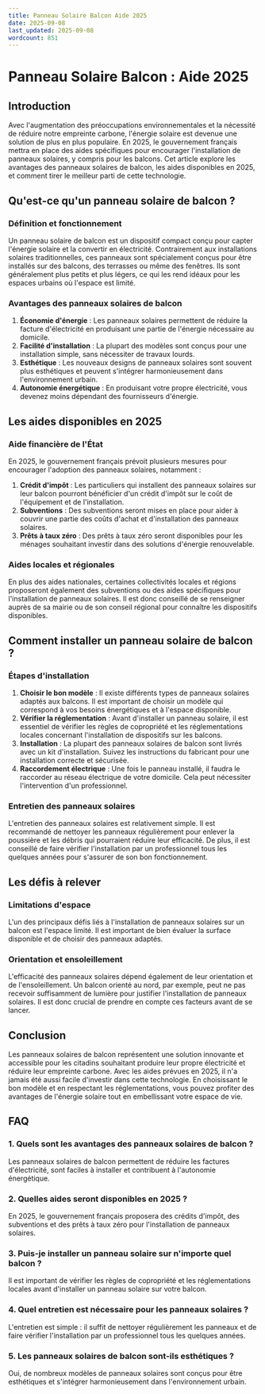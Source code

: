 ```yaml
---
title: Panneau Solaire Balcon Aide 2025
date: 2025-09-08
last_updated: 2025-09-08
wordcount: 851
---
```


# Panneau Solaire Balcon : Aide 2025

## Introduction

Avec l'augmentation des préoccupations environnementales et la nécessité de réduire notre empreinte carbone, l'énergie solaire est devenue une solution de plus en plus populaire. En 2025, le gouvernement français mettra en place des aides spécifiques pour encourager l'installation de panneaux solaires, y compris pour les balcons. Cet article explore les avantages des panneaux solaires de balcon, les aides disponibles en 2025, et comment tirer le meilleur parti de cette technologie.

## Qu'est-ce qu'un panneau solaire de balcon ?

### Définition et fonctionnement

Un panneau solaire de balcon est un dispositif compact conçu pour capter l'énergie solaire et la convertir en électricité. Contrairement aux installations solaires traditionnelles, ces panneaux sont spécialement conçus pour être installés sur des balcons, des terrasses ou même des fenêtres. Ils sont généralement plus petits et plus légers, ce qui les rend idéaux pour les espaces urbains où l'espace est limité.

### Avantages des panneaux solaires de balcon

1. **Économie d'énergie** : Les panneaux solaires permettent de réduire la facture d'électricité en produisant une partie de l'énergie nécessaire au domicile.
2. **Facilité d'installation** : La plupart des modèles sont conçus pour une installation simple, sans nécessiter de travaux lourds.
3. **Esthétique** : Les nouveaux designs de panneaux solaires sont souvent plus esthétiques et peuvent s'intégrer harmonieusement dans l'environnement urbain.
4. **Autonomie énergétique** : En produisant votre propre électricité, vous devenez moins dépendant des fournisseurs d'énergie.

## Les aides disponibles en 2025

### Aide financière de l'État

En 2025, le gouvernement français prévoit plusieurs mesures pour encourager l'adoption des panneaux solaires, notamment :

1. **Crédit d'impôt** : Les particuliers qui installent des panneaux solaires sur leur balcon pourront bénéficier d'un crédit d'impôt sur le coût de l'équipement et de l'installation.
2. **Subventions** : Des subventions seront mises en place pour aider à couvrir une partie des coûts d'achat et d'installation des panneaux solaires.
3. **Prêts à taux zéro** : Des prêts à taux zéro seront disponibles pour les ménages souhaitant investir dans des solutions d'énergie renouvelable.

### Aides locales et régionales

En plus des aides nationales, certaines collectivités locales et régions proposeront également des subventions ou des aides spécifiques pour l'installation de panneaux solaires. Il est donc conseillé de se renseigner auprès de sa mairie ou de son conseil régional pour connaître les dispositifs disponibles.

## Comment installer un panneau solaire de balcon ?

### Étapes d'installation

1. **Choisir le bon modèle** : Il existe différents types de panneaux solaires adaptés aux balcons. Il est important de choisir un modèle qui correspond à vos besoins énergétiques et à l'espace disponible.
2. **Vérifier la réglementation** : Avant d'installer un panneau solaire, il est essentiel de vérifier les règles de copropriété et les réglementations locales concernant l'installation de dispositifs sur les balcons.
3. **Installation** : La plupart des panneaux solaires de balcon sont livrés avec un kit d'installation. Suivez les instructions du fabricant pour une installation correcte et sécurisée.
4. **Raccordement électrique** : Une fois le panneau installé, il faudra le raccorder au réseau électrique de votre domicile. Cela peut nécessiter l'intervention d'un professionnel.

### Entretien des panneaux solaires

L'entretien des panneaux solaires est relativement simple. Il est recommandé de nettoyer les panneaux régulièrement pour enlever la poussière et les débris qui pourraient réduire leur efficacité. De plus, il est conseillé de faire vérifier l'installation par un professionnel tous les quelques années pour s'assurer de son bon fonctionnement.

## Les défis à relever

### Limitations d'espace

L'un des principaux défis liés à l'installation de panneaux solaires sur un balcon est l'espace limité. Il est important de bien évaluer la surface disponible et de choisir des panneaux adaptés.

### Orientation et ensoleillement

L'efficacité des panneaux solaires dépend également de leur orientation et de l'ensoleillement. Un balcon orienté au nord, par exemple, peut ne pas recevoir suffisamment de lumière pour justifier l'installation de panneaux solaires. Il est donc crucial de prendre en compte ces facteurs avant de se lancer.

## Conclusion

Les panneaux solaires de balcon représentent une solution innovante et accessible pour les citadins souhaitant produire leur propre électricité et réduire leur empreinte carbone. Avec les aides prévues en 2025, il n'a jamais été aussi facile d'investir dans cette technologie. En choisissant le bon modèle et en respectant les réglementations, vous pouvez profiter des avantages de l'énergie solaire tout en embellissant votre espace de vie.

## FAQ

### 1. Quels sont les avantages des panneaux solaires de balcon ?

Les panneaux solaires de balcon permettent de réduire les factures d'électricité, sont faciles à installer et contribuent à l'autonomie énergétique.

### 2. Quelles aides seront disponibles en 2025 ?

En 2025, le gouvernement français proposera des crédits d'impôt, des subventions et des prêts à taux zéro pour l'installation de panneaux solaires.

### 3. Puis-je installer un panneau solaire sur n'importe quel balcon ?

Il est important de vérifier les règles de copropriété et les réglementations locales avant d'installer un panneau solaire sur votre balcon.

### 4. Quel entretien est nécessaire pour les panneaux solaires ?

L'entretien est simple : il suffit de nettoyer régulièrement les panneaux et de faire vérifier l'installation par un professionnel tous les quelques années.

### 5. Les panneaux solaires de balcon sont-ils esthétiques ?

Oui, de nombreux modèles de panneaux solaires sont conçus pour être esthétiques et s'intégrer harmonieusement dans l'environnement urbain.